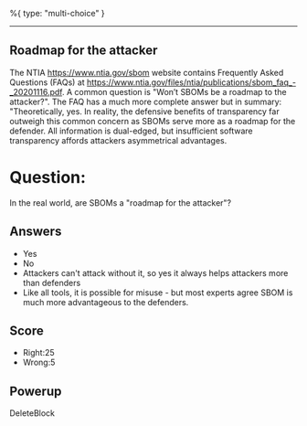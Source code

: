 %{
 type: "multi-choice"
}

---
## Roadmap for the attacker
The NTIA https://www.ntia.gov/sbom website
contains
Frequently Asked Questions (FAQs) at
https://www.ntia.gov/files/ntia/publications/sbom_faq_-_20201116.pdf.
A common question is "Won’t SBOMs
be a roadmap to the attacker?".
The FAQ has a much more complete
answer but in summary:
"Theoretically, yes.
In reality, the defensive benefits of
transparency far outweigh
this common concern
as SBOMs serve more as a roadmap
for the defender.
All information is dual-edged,
but insufficient software
transparency affords attackers
asymmetrical advantages.


# Question:
In the real world,
are SBOMs a "roadmap for the attacker"?

## Answers
- Yes
- No
- Attackers can't attack without it, so yes it always helps attackers more than defenders
- Like all tools, it is possible for misuse - but most experts agree SBOM is much more advantageous to the defenders.


## Score
- Right:25
- Wrong:5

## Powerup
DeleteBlock
